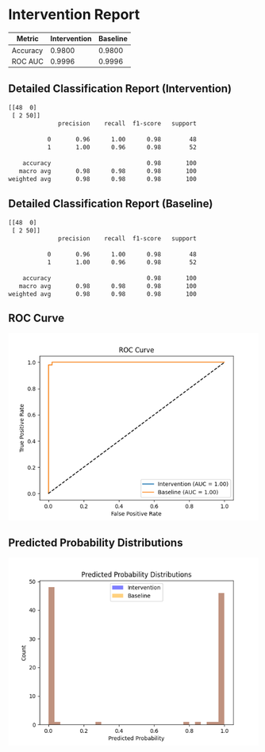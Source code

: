 
# Intervention Report

| Metric           | Intervention | Baseline |
|------------------|--------------|----------|
| Accuracy         | 0.9800     | 0.9800   |
| ROC AUC          | 0.9996     | 0.9996   |

## Detailed Classification Report (Intervention)

```
[[48  0]
 [ 2 50]]
              precision    recall  f1-score   support

           0       0.96      1.00      0.98        48
           1       1.00      0.96      0.98        52

    accuracy                           0.98       100
   macro avg       0.98      0.98      0.98       100
weighted avg       0.98      0.98      0.98       100

```

## Detailed Classification Report (Baseline)

```
[[48  0]
 [ 2 50]]
              precision    recall  f1-score   support

           0       0.96      1.00      0.98        48
           1       1.00      0.96      0.98        52

    accuracy                           0.98       100
   macro avg       0.98      0.98      0.98       100
weighted avg       0.98      0.98      0.98       100

```

## ROC Curve

![ROC Curve](/intervention_reports/f407_1000/roc_curve.png)

## Predicted Probability Distributions

![Probability Distributions](/intervention_reports/f407_1000/probability_distributions.png)
